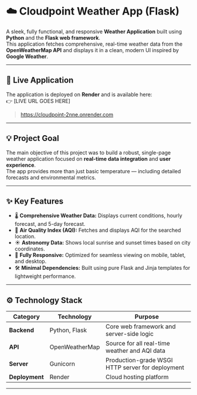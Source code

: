 # ☁️ Cloudpoint Weather App (Flask)

A sleek, fully functional, and responsive **Weather Application** built using **Python** and the **Flask web framework**.  
This application fetches comprehensive, real-time weather data from the **OpenWeatherMap API** and displays it in a clean, modern UI inspired by **Google Weather**.

---

## 🚀 Live Application

The application is deployed on **Render** and is available here:  
👉 [LIVE URL GOES HERE]
> https://cloudpoint-2nne.onrender.com

---

## 💡 Project Goal

The main objective of this project was to build a robust, single-page weather application focused on **real-time data integration** and **user experience**.  
The app provides more than just basic temperature — including detailed forecasts and environmental metrics.

---

## ✨ Key Features

- 🌡️ **Comprehensive Weather Data:** Displays current conditions, hourly forecast, and 5-day forecast.
- 💨 **Air Quality Index (AQI):** Fetches and displays AQI for the searched location.
- ☀️ **Astronomy Data:** Shows local sunrise and sunset times based on city coordinates.
- 📱 **Fully Responsive:** Optimized for seamless viewing on mobile, tablet, and desktop.
- 🛠️ **Minimal Dependencies:** Built using pure Flask and Jinja templates for lightweight performance.

---

## ⚙️ Technology Stack

| Category | Technology | Purpose |
|-----------|-------------|----------|
| **Backend** | Python, Flask | Core web framework and server-side logic |
| **API** | OpenWeatherMap | Source for all real-time weather and AQI data |
| **Server** | Gunicorn | Production-grade WSGI HTTP server for deployment |
| **Deployment** | Render | Cloud hosting platform |

---
